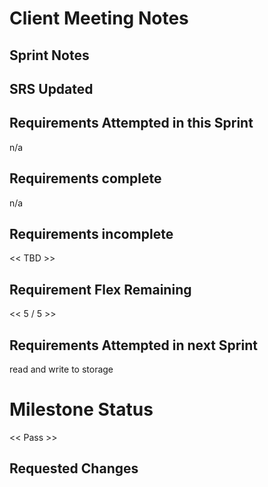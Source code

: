 
# Client Meeting Notes

## Sprint Notes

## SRS Updated


## Requirements Attempted in this Sprint

n/a

## Requirements complete
n/a

## Requirements incomplete

<< TBD >>

## Requirement Flex Remaining

<< 5 / 5 >>

## Requirements Attempted in next Sprint

read and write to storage

# Milestone Status

<< Pass >>

## Requested Changes
